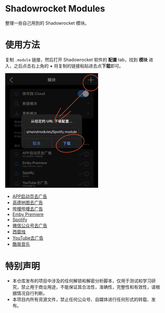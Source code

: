 # Shadowrocket Modules

整理一些自己用到的 Shadowrocket 模块。

# 使用方法

复制 `.module` 链接，然后打开 Shadowrocket 软件的 **配置** tab，找到 **模块** 进入，之后点击右上角的 **+** 将复制的链接粘贴进去点**下载**即可。

<img src="https://github.com/dotSpecs/shadowrocket-modules/blob/d51d16025fbfd1e4089ad71707f57c5088af0034/assets/add_module.jpg" alt="添加模块" width="300">

- [APP启动页去广告](https://github.com/dotSpecs/shadowrocket-modules/raw/main/modules/AppStartingAds.module)
- [高德地图去广告](https://github.com/dotSpecs/shadowrocket-modules/raw/main/modules/AmapAds.module)
- [哔哩哔哩去广告](https://github.com/dotSpecs/shadowrocket-modules/raw/main/modules/BilibiliAds.module)
- [Emby Premiere](https://github.com/dotSpecs/shadowrocket-modules/raw/main/modules/EmbyPremiere.module)
- [Spotify](https://github.com/dotSpecs/shadowrocket-modules/raw/main/modules/Spotify.module)
- [微信公众号去广告](https://github.com/dotSpecs/shadowrocket-modules/raw/main/modules/WechatMpAds.module)
- [西窗烛](https://github.com/dotSpecs/shadowrocket-modules/raw/main/modules/xcz.module)
- [YouTube去广告](https://github.com/dotSpecs/shadowrocket-modules/raw/main/modules/YoutubeAds.module)
- [酷我音乐](https://github.com/dotSpecs/shadowrocket-modules/raw/main/modules/kuwo.module)

# 特别声明

- 本仓库发布的项目中涉及的任何解锁和解密分析脚本，仅用于测试和学习研究，禁止用于商业用途，不能保证其合法性，准确性，完整性和有效性，请根据情况自行判断。
- 本项目内所有资源文件，禁止任何公众号、自媒体进行任何形式的转载、发布。

